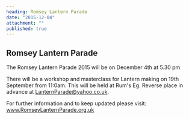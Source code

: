 ```yaml
---
heading: Romsey Lantern Parade
date: "2015-12-04"
attachment: ""
published: true
---
```



## Romsey Lantern Parade

The Romsey Lantern Parade 2015 will be on December 4th at 5.30 pm

There will be a workshop and masterclass for Lantern making on 19th September from 11:0am. This will be held at Rum's Eg. Reverse place in advance at LanternParade@yahoo.co.uk.

For further information and to keep updated please visit: www.RomseyLanternParade.org.uk
